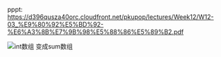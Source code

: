 pppt: https://d396qusza40orc.cloudfront.net/pkupop/lectures/Week12/W12-03_%E9%80%92%E5%BD%92-%E6%A3%8B%E7%9B%98%E5%88%86%E5%89%B2.pdf

![int数组 变成sum数组](https://user-images.githubusercontent.com/75131812/112855529-792d8600-90e1-11eb-92bf-a4343c9329d6.png)
